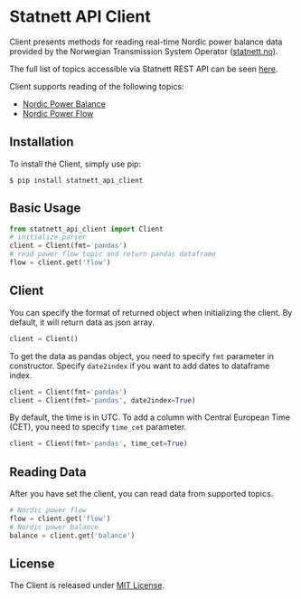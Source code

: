 # Statnett API Client

Client presents methods for reading real-time Nordic power balance data provided 
by the Norwegian Transmission System Operator ([statnett.no](https://www.statnett.no/)). 

The full list of topics accessible via Statnett REST API can be seen [here](http://driftsdata.statnett.no/restapi).

Client supports reading of the following topics:

* [Nordic Power Balance](https://www.statnett.no/en/for-stakeholders-in-the-power-industry/data-from-the-power-system/#nordic-power-balance)
* [Nordic Power Flow](https://www.statnett.no/en/for-stakeholders-in-the-power-industry/data-from-the-power-system/#nordic-power-flow)

## Installation

To install the Client, simply use pip:

```
$ pip install statnett_api_client
``` 

## Basic Usage

```python
from statnett_api_client import Client
# initialize parser
client = Client(fmt='pandas')
# read power flow topic and return pandas dataframe 
flow = client.get('flow')
```

## Client

You can specify the format of returned object when initializing the client. By default, 
it will return data as json array. 

```python
client = Client()
```

To get the data as pandas object, you need to specify `fmt` parameter in constructor.
Specify `date2index` if you want to add dates to dataframe index.

```python
client = Client(fmt='pandas')
client = Client(fmt='pandas', date2index=True)
```

By default, the time is in UTC. To add a column with Central European Time (CET), 
you need to specify `time_cet` parameter.

```python
client = Client(fmt='pandas', time_cet=True)
```

## Reading Data

After you have set the client, you can read data from supported topics. 

```python
# Nordic power flow 
flow = client.get('flow')
# Nordic power balance
balance = client.get('balance')
```

## License

The Client is released under [MIT License](https://github.com/viktorsapozhok/statnett-api-client/blob/master/LICENSE). 
